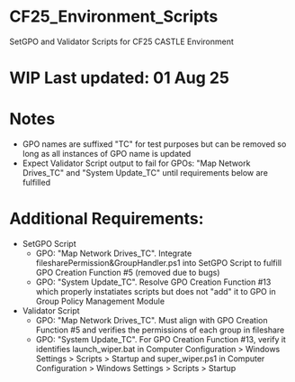 # CF25_Environment_Scripts
SetGPO and Validator Scripts for CF25 CASTLE Environment

# **WIP Last updated: 01 Aug 25**

# Notes
- GPO names are suffixed "TC" for test purposes but can be removed so long as all instances of GPO name is updated
- Expect Validator Script output to fail for GPOs: "Map Network Drives_TC" and "System Update_TC" until requirements below are fulfilled

# Additional Requirements:
- SetGPO Script
  - GPO: "Map Network Drives_TC". Integrate filesharePermission&GroupHandler.ps1 into SetGPO Script to fulfill GPO Creation Function #5 (removed due to bugs)
  - GPO: "System Update_TC". Resolve GPO Creation Function #13 which properly instatiates scripts but does not "add" it to GPO in Group Policy Management Module
- Validator Script
  - GPO: "Map Network Drives_TC". Must align with GPO Creation Function #5 and verifies the permissions of each group in fileshare
  - GPO: "System Update_TC". For GPO Creation Function #13, verify it identifies launch_wiper.bat in Computer Configuration > Windows Settings > Scripts > Startup
    and  super_wiper.ps1 in Computer Configuration > Windows Settings > Scripts > Startup
 
  
